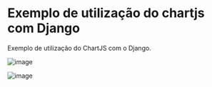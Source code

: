 # Exemplo de utilização do chartjs com Django

Exemplo de utilização do ChartJS com o Django.

![image](https://user-images.githubusercontent.com/34606551/125135227-0750d980-e0df-11eb-9409-3f98c67617bc.png)

![image](https://user-images.githubusercontent.com/34606551/125135260-120b6e80-e0df-11eb-96e6-af1cc8d6b003.png)
